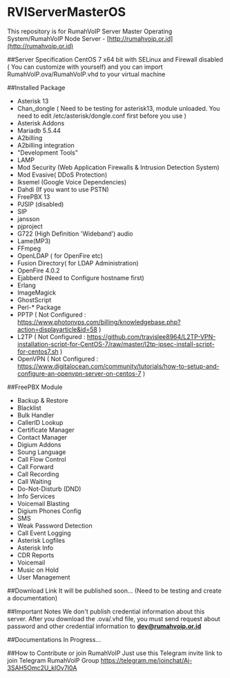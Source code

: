 # RVIServerMasterOS
This repository is for RumahVoIP Server Master Operating System/RumahVoIP Node Server - [http://rumahvoip.or.id](http://rumahvoip.or.id) 

##Server Specification
CentOS 7 x64 bit with SELinux and Firewall disabled ( You can customize with yourself) and you can import RumahVoIP.ova/RumahVoIP.vhd to your virtual machine

##Installed Package
- Asterisk 13
- Chan_dongle 
	( Need to be testing for asterisk13, module unloaded. You need to edit /etc/asterisk/dongle.conf first before you use )
- Asterisk Addons
- Mariadb 5.5.44
- A2billing
- A2billing integration
- "Development Tools"
- LAMP
- Mod Security (Web Application Firewalls & Intrusion Detection System)
- Mod Evasive( DDoS Protection)
- Iksemel (Google Voice Dependencies)
- Dahdi (If you want to use PSTN)
- FreePBX 13
- PJSIP (disabled)
- SIP
- jansson
- pjproject
- G722 (High Definition 'Wideband') audio
- Lame(MP3)
- FFmpeg
- OpenLDAP ( for OpenFire etc)
- Fusion Directory( for LDAP Administration)
- OpenFire 4.0.2
- Ejabberd (Need to Configure hostname first)
- Erlang
- ImageMagick
- GhostScript
- Perl-* Package
- PPTP
	 ( Not Configured : https://www.photonvps.com/billing/knowledgebase.php?action=displayarticle&id=58 )
- L2TP 
	( Not Configured : https://github.com/travislee8964/L2TP-VPN-installation-script-for-CentOS-7/raw/master/l2tp-ipsec-install-script-for-centos7.sh )
- OpenVPN
	 ( Not Configured : https://www.digitalocean.com/community/tutorials/how-to-setup-and-configure-an-openvpn-server-on-centos-7 )

##FreePBX Module
- Backup & Restore
- Blacklist
- Bulk Handler
- CallerID Lookup
- Certificate Manager
- Contact Manager
- Digium Addons
- Soung Language
- Call Flow Control
- Call Forward
- Call Recording
- Call Waiting
- Do-Not-Disturb (DND)
- Info Services
- Voicemail Blasting
- Digium Phones Config
- SMS
- Weak Password Detection
- Call Event Logging
- Asterisk Logfiles
- Asterisk Info
- CDR Reports
- Voicemail
- Music on Hold
- User Management 

##Download Link
It will be published soon... (Need to be testing and create a documentation)

##Important Notes
We don't publish credential information about this server. After you download the .ova/.vhd file, you must send request about password and other credential information to **dev@rumahvoip.or.id**

##Documentations
In Progress...

##How to Contribute or join RumahVoIP
Just use this Telegram invite link to join Telegram RumahVoIP Group https://telegram.me/joinchat/Aj-3SAH5Omc2U_klOv7l0A
